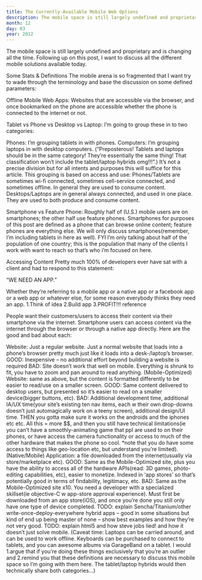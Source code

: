```yaml
---
title: The Currently-Available Mobile Web Options
description: The mobile space is still largely undefined and proprietary and is changing all the time.
month: 12
day: 03
year: 2012
---
```

The mobile space is still largely undefined and proprietary and is changing all the time.
Following up on this post, I want to discuss all the different mobile solutions available today.

Some Stats & Definitions
The mobile arena is so fragmented that I want try to wade through the terminology and base the discussion on some defined parameters:

Offline Mobile Web Apps:
Websites that are accessible via the browser, and once bookmarked on the phone are accessible whether the phone is connected to the internet or not.

Tablet vs Phone vs Desktop vs Laptop:
I’m going to group these in to two categories:

Phones: I’m grouping tablets in with phones.
Computers: I’m grouping laptops in with desktop computers.
(“Preposterous! Tablets and laptops should be in the same category! They’re essentially the same thing! That classification won’t include the tablet/laptop hybrids omg!!!”.) It’s not a precise division but for all intents and purposes this will suffice for this article.
This grouping is based on access and use:
Phones/Tablets are sometimes wi-fi connected, sometimes cell-service connected, and sometimes offline. In general they are used to consume content.
Desktops/Laptops are in general always connected, and used in one place. They are used to both produce and consume content.

Smartphone vs Feature Phone:
Roughly half of (U.S.) mobile users are on smartphones; the other half use feature phones. Smartphones for purposes of this post are defined as a phone that can browse online content; feature phones are everything else. We will only discuss smartphones(remember, I’m including tablets in here as well). FYI I’m only talking about half of the population of one country; this is the population that many of the clients I work with want to reach so that’s who i’m focused on here.

Accessing Content
Pretty much 100% of developers ever have sat with a client and had to respond to this statement:

“WE NEED AN APP.”

Whether they’re referring to a mobile app or a native app or a facebook app or a web app or whatever else, for some reason everybody thinks they need an app. 1.Think of idea 2.Build app 3.PROFIT!!! reference

People want their customers/users to access their content via their smartphone via the internet.
Smartphone users can access content via the internet through the browser or through a native app directly.
Here are the good and bad about each:

Website: Just a regular website. Just a normal website that loads into a phone’s browser pretty much just like it loads into a desk-/laptop’s browser.
GOOD: Inexpensive – no additional effort beyond building a website is required
BAD: Site doesn’t work that well on mobile. Everything is shrunk to fit, you have to zoom and pan around to read anything.
(Mobile-Optimized) Website: same as above, but the content is formatted differently to be easier to read/use on a smaller screen.
GOOD: Same content delivered to desktop users, but presented so it’s easier to read on a smaller device(bigger buttons, etc).
BAD: Additional development time, additional IA/UX time(your site’s existing ten nav items, each w their own drop-downs doesn’t just automagically work on a teeny screen), additional design/UI time. THEN you gotta make sure it works on the androids and the iphones etc etc. All this = more $$, and then you still have technical limitations(ie you can’t have a smoothly-animating game that ppl are used to on their phones, or have access the camera functionality or access to much of the other hardware that makes the phone so cool. *note that you do have some access to things like geo-location etc, but understand you’re limited).
(Native/Mobile) Application: a file downloaded from the internet(usually via store/marketplace etc).
GOOD: Same as the Mobile-Optimized site, plus you have the ability to access all of the hardware APIs(read: 3D games, photo-editing capabilities, etc), easier to monetize. Indexed in ‘app stores’ so that’s potentially good in terms of findability, legitimacy, etc.
BAD: Same as the Mobile-Optimized site x10. You need a developer with a specialized skillset(ie objective-C w app-store approval experience). Must first be downloaded from an app store(iOS), and once you’re done you still only have one type of device completed.
TODO: explain Sencha/Titanium/other write-once-deploy-everywhere hybrid apps – good in some situations but kind of end up being master of none – show best examples and how they’re not very good.
TODO: explain html5 and how steve jobs lied! and how it doesn’t just solve mobile.
(Caveat time: Laptops can be carried around, and can be used to work offline. Keyboards can be purchased to connect to tablets, and you can awesome albums via GarageBand on a tablet.
I would 1.argue that if you’re doing these things exclusively that you’re an outlier and 2.remind you that these definitions are necessary to discuss this mobile space so I’m going with them here. The tablet/laptop hybrids would then technically share both categories…)

